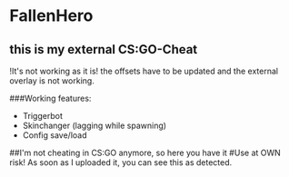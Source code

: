 # FallenHero
## this is my external CS:GO-Cheat
!It's not working as it is!
the offsets have to be updated and the external overlay is not working.

###Working features:
- Triggerbot
- Skinchanger (lagging while spawning)
- Config save/load

##I'm not cheating in CS:GO anymore, so here you have it
#Use at OWN risk! As soon as I uploaded it, you can see this as detected.
